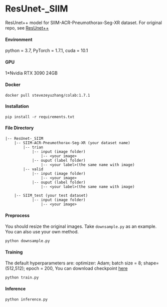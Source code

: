 # ResUnet-_SIIM
ResUnet++ model for SIIM-ACR-Pneumothorax-Seg-XR dataset. For original repo, see [ResUnet++](https://github.com/rishikksh20/ResUnet/)

#### Environment

python = 3.7, PyTorch = 1.7.1, cuda = 10.1

#### GPU

1*Nvidia RTX 3090 24GB

#### Docker
```
docker pull stevezeyuzhang/colab:1.7.1
```

#### Installation

```
pip install -r requirements.txt
```

#### File Directory
```
|-- ResUnet-_SIIM
    |-- SIIM-ACR-Pneumothorax-Seg-XR (your dataset name)
        |-- trian
            |-- input (image folder)
                |-- <your image>
            |-- ouput (label folder)
                |-- <your label>(the same name with image)
        |-- valid
            |-- input (image folder)
                |-- <your image>
            |-- ouput (label folder)
                |-- <your label>(the same name with image)

    |-- SIIM_test (your test dataset)
            |-- input (image folder)
                |-- <your image>
```
#### Preprocess
You should resize the original images. Take `downsample.py` as an example. You can also use your own method.
```
python downsample.py
```
#### Training
The default hyperparameters are: optimizer: Adam; batch size = 8; shape= (512,512); epoch = 200,
You can download checkpoint [here](https://github.com/Richardqiyi/ResUnet-_SIIM/releases/tag/ResUnet%2B%2B_adam_bs8_shape512_epoch200_cosdecay)

```
python train.py
```
#### Inference

```
python inference.py
```
